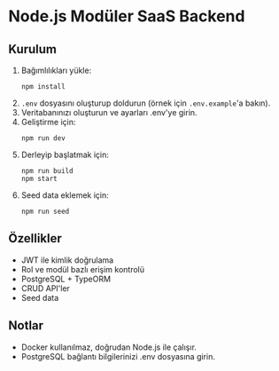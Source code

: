 # Node.js Modüler SaaS Backend

## Kurulum

1. Bağımlılıkları yükle:
   ```
   npm install
   ```
2. `.env` dosyasını oluşturup doldurun (örnek için `.env.example`'a bakın).
3. Veritabanınızı oluşturun ve ayarları .env'ye girin.
4. Geliştirme için:
   ```
   npm run dev
   ```
5. Derleyip başlatmak için:
   ```
   npm run build
   npm start
   ```
6. Seed data eklemek için:
   ```
   npm run seed
   ```

## Özellikler
- JWT ile kimlik doğrulama
- Rol ve modül bazlı erişim kontrolü
- PostgreSQL + TypeORM
- CRUD API'ler
- Seed data

## Notlar
- Docker kullanılmaz, doğrudan Node.js ile çalışır.
- PostgreSQL bağlantı bilgilerinizi .env dosyasına girin. 